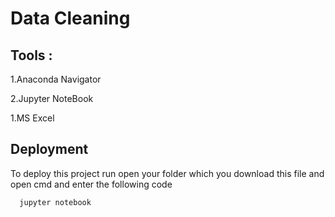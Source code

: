 
# Data Cleaning 




## Tools :
  
1.Anaconda Navigator

2.Jupyter NoteBook

1.MS Excel





  
## Deployment

To deploy this project run open your folder which you download this file and open cmd and enter the following code

```bash
  jupyter notebook
```

  

